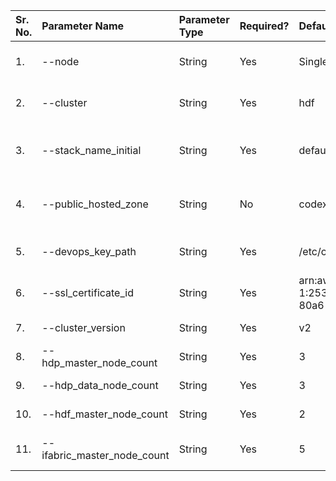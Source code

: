 |  Sr. No.|   Parameter Name        | Parameter Type|  Required? |    Default Value               |      Possible Values           |        Description                      | 
|  :---   |   :---                  |  :---         |  :---      |    :---                        |      :---                      |        :---                             | 
|  1.     |  --node                 |  String       |    Yes     |   Single                       |  - Single<br>- Multi           |  Type of deployment model               | 
|  2.     |  --cluster              |  String       |    Yes     |   hdf                          |  - hdf<br>- hdp<br> - ifabric  |  Type of cluster                        |
|  3.     |  --stack_name_initial   |  String       |    Yes     |   default                      |   Initial with 2 letters only  |  Initial for the cluster                |
|  4.     |  --public_hosted_zone   |  String       |    No      |  codex-ifabric.net             |            NA                  |  hosted zone for accessing environment  |
|  5.     |  --devops_key_path      |  String       |    Yes     |  /etc/codex-ifabric/devops_key |            NA                  |  Devops user key path                   |
|  6.     |  --ssl_certificate_id   |  String       |    Yes     |  arn:aws:acm:eu-west-1:253814510793:certificate/50e265fe-80a6-45fd-96a0-ed82e486d5d3 | NA | SSL Certificate ID |
|  7.     | --cluster_version       |  String       |   Yes      | v2                             |    - v1<br>- v2                | Cluster version                         |
|  8.     | --hdp_master_node_count |  String       |   Yes      | 3                              |    between 1-3                 | hdp master count                        |
|  9.     | --hdp_data_node_count   |  String       |   Yes      | 3                              |    between 1-3                 | hdp data node count                     |
|  10.    | --hdf_master_node_count |  String       |   Yes      | 2                              |    between 1-3                 | hdf master count count                  |
|  11.    | --ifabric_master_node_count     |  String       |   Yes      | 5                              |    between 1-5                 | ifabric master count count          |   
